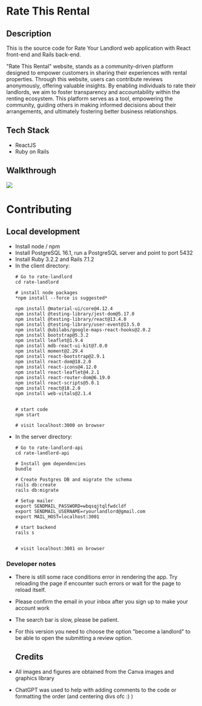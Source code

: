 # Rate This Rental

## Description
This is the source code for Rate Your Landlord web application with React front-end and Rails back-end.

"Rate This Rental" website, stands as a community-driven platform designed to empower customers in sharing their experiences with rental properties. Through this website, users can contribute reviews anonymously, offering valuable insights. By enabling individuals to rate their landlords, we aim to foster transparency and accountability within the renting ecosystem. This platform serves as a tool, empowering the community, guiding others in making informed decisions about their arrangements, and ultimately fostering better business relationships.


## Tech Stack
- ReactJS
- Ruby on Rails


## Walkthrough
![](https://github.com/SheidaRa/Rate-This-Rental/blob/main/RateYourLandlord%202024-08-04%20at%2016.33.14.gif)


# Contributing
## Local development

- Install node / npm
- Install PostgreSQL 16.1, run a PostgreSQL server and point to port 5432
- Install Ruby 3.2.2 and Rails 7.1.2
- In the client directory:
    ```terminal
    # Go to rate-landlord
    cd rate-landlord

    # install node packages
    *npm install --force is suggested*

    npm install @material-ui/core@4.12.4
    npm install @testing-library/jest-dom@5.17.0
    npm install @testing-library/react@13.4.0
    npm install @testing-library/user-event@13.5.0
    npm install @ubilabs/google-maps-react-hooks@2.0.2
    npm install bootstrap@5.3.2
    npm install leaflet@1.9.4
    npm install mdb-react-ui-kit@7.0.0
    npm install moment@2.29.4
    npm install react-bootstrap@2.9.1
    npm install react-dom@18.2.0
    npm install react-icons@4.12.0
    npm install react-leaflet@4.2.1
    npm install react-router-dom@6.19.0
    npm install react-scripts@5.0.1
    npm install react@18.2.0
    npm install web-vitals@2.1.4


    # start code
    npm start

    # visit localhost:3000 on browser
    ```
- In the server directory:
    ```terminal
    # Go to rate-landlord-api
    cd rate-landlord-api

    # Install gem dependencies
    bundle

    # Create Postgres DB and migrate the schema
    rails db:create
    rails db:migrate

    # Setup mailer
    export SENDMAIL_PASSWORD=wbqsqjtqlfwdcldf
    export SENDMAIL_USERNAME=ryourlandlord@gmail.com
    export MAIL_HOST=localhost:3001

    # start backend
    rails s


    # visit localhost:3001 on browser
    ```
### Developer notes
- There is still some race conditions error in rendering the app. Try reloading the page if encounter such errors or wait for the page to reload itself.
- Please confirm the email in your inbox after you sign up to make your account work
- The search bar is slow, please be patient.
-  For this version you need to choose the option "become a landlord" to be able to open the submitting a review option.

    ## Credits
  - All images and figures are obtained from the Canva images and graphics library
  - ChatGPT was used to help with adding comments to the code or formatting the order  (and centering divs ofc :) )


